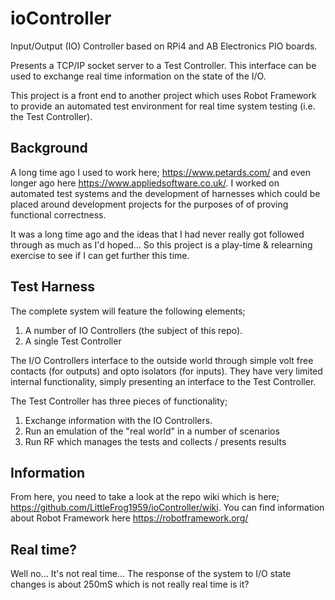 # ioController
Input/Output (IO) Controller based on RPi4 and AB Electronics PIO boards.

Presents a TCP/IP socket server to a Test Controller.  This interface can be used to exchange real time information on the state of the I/O.

This project is a front end to another project which uses Robot Framework to provide an automated test environment for real time system testing (i.e. the Test Controller).

## Background
A long time ago I used to work here; https://www.petards.com/ and even longer ago here https://www.appliedsoftware.co.uk/.  I worked on automated test systems and the development of harnesses which could be placed around development projects for the purposes of of proving functional correctness.

It was a long time ago and the ideas that I had never really got followed through as much as I'd hoped...  So this project is a play-time & relearning exercise to see if I can get further this time.

## Test Harness
The complete system will feature the following elements;
1. A number of IO Controllers (the subject of this repo).
1. A single Test Controller

The I/O Controllers interface to the outside world through simple volt free contacts (for outputs) and opto isolators (for inputs).  They have very limited internal functionality, simply presenting an interface to the Test Controller.

The Test Controller has three pieces of functionality;
1. Exchange information with the IO Controllers.
1. Run an emulation of the "real world" in a number of scenarios
1. Run RF which manages the tests and collects / presents results

## Information
From here, you need to take a look at the repo wiki which is here; https://github.com/LittleFrog1959/ioController/wiki.  You can find information about Robot Framework here https://robotframework.org/

## Real time?
Well no...  It's not real time...  The response of the system to I/O state changes is about 250mS which is not really real time is it?

